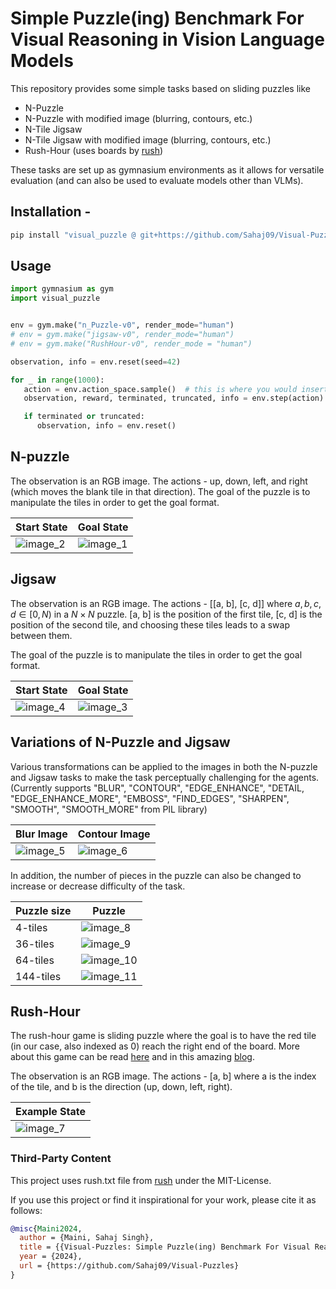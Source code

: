 # Simple Puzzle(ing) Benchmark For Visual Reasoning in Vision Language Models

This repository provides some simple tasks based on sliding puzzles like 
- N-Puzzle
- N-Puzzle with modified image (blurring, contours, etc.) 
- N-Tile Jigsaw
- N-Tile Jigsaw with modified image (blurring, contours, etc.) 
- Rush-Hour (uses boards by [rush](https://github.com/fogleman/rush))

These tasks are set up as gymnasium environments as it allows for versatile evaluation (and can also be used to evaluate models other than VLMs).


## Installation -

```bash
pip install "visual_puzzle @ git+https://github.com/Sahaj09/Visual-Puzzles.git@main"
```
## Usage

```python
import gymnasium as gym
import visual_puzzle


env = gym.make("n_Puzzle-v0", render_mode="human")
# env = gym.make("jigsaw-v0", render_mode="human")
# env = gym.make("RushHour-v0", render_mode = "human")

observation, info = env.reset(seed=42)

for _ in range(1000):
   action = env.action_space.sample()  # this is where you would insert your policy
   observation, reward, terminated, truncated, info = env.step(action)

   if terminated or truncated:
      observation, info = env.reset()
```

## N-puzzle

The observation is an RGB image. The actions - up, down, left, and right (which moves the blank tile in that direction). The goal of the puzzle is to manipulate the tiles in order to get the goal format.



| Start State | Goal State|
   |-----------------------|-------------|
   | ![image_2](./images/n_puzzle_shuffle.png) | ![image_1](./images/n_puzzle_final.png "check") |

## Jigsaw
The observation is an RGB image. The actions - [[a, b], [c, d]] where $a,b,c,d \in [0,N)$ in a $N\times N$ puzzle. [a, b] is the position of the first tile, [c, d] is the position of the second tile, and choosing these tiles leads to a swap between them. 

The goal of the puzzle is to manipulate the tiles in order to get the goal format.


| Start State | Goal State|
   |-----------------------|-------------|
   | ![image_4](./images/jigsaw_shuffled_image.png) | ![image_3](./images/jigsaw_final_image.png) |


## Variations of N-Puzzle and Jigsaw
Various transformations can be applied to the images in both the N-puzzle and Jigsaw tasks to make the task perceptually challenging for the agents. (Currently supports "BLUR", "CONTOUR", "EDGE_ENHANCE", "DETAIL, "EDGE_ENHANCE_MORE", "EMBOSS", "FIND_EDGES", "SHARPEN", "SMOOTH", "SMOOTH_MORE" from PIL library)

|Blur Image| Contour Image|
|-----------|-----------|
|![image_5](./images/n_puzzle_shuffle_blur.png)| ![image_6](./images/n_puzzle_shuffle_contour.png)|

In addition, the number of pieces in the puzzle can also be changed to increase or decrease difficulty of the task.

| Puzzle size | Puzzle |
|-------------|-------|
| 4-tiles     | ![image_8](./images/n_puzzle_4.png) |
| 36-tiles    | ![image_9](./images/n_puzzle_35.png) |
| 64-tiles    | ![image_10](./images/n_puzzle_63.png) |
| 144-tiles   | ![image_11](./images/n_puzzle_144.png) |

## Rush-Hour
The rush-hour game is sliding puzzle where the goal is to have the red tile (in our case, also indexed as 0) reach the right end of the board. More about this game can be read [here](https://en.wikipedia.org/wiki/Rush_Hour_(puzzle)) and in this amazing [blog](https://www.michaelfogleman.com/rush/).

The observation is an RGB image. The actions - [a, b] where a is the index of the tile, and b is the direction (up, down, left, right). 

|Example State|
|-----------|
|![image_7](./images/rush_hour_example.png)

### Third-Party Content
This project uses rush.txt file from [rush](https://github.com/fogleman/rush) 
under the MIT-License.


If you use this project or find it inspirational for your work, please cite it as follows:
```bibtex
@misc{Maini2024,
  author = {Maini, Sahaj Singh},
  title = {{Visual-Puzzles: Simple Puzzle(ing) Benchmark For Visual Reasoning in Vision Language Models}},
  year = {2024},
  url = {https://github.com/Sahaj09/Visual-Puzzles}
}
```